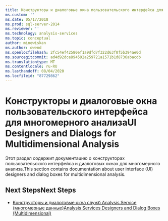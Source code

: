 ```yaml
---
title: Конструкторы и диалоговые окна пользовательского интерфейса для многомерного анализа | Документация Майкрософт
ms.custom: ''
ms.date: 05/17/2018
ms.prod: sql-server-2014
ms.reviewer: ''
ms.technology: analysis-services
ms.topic: conceptual
author: minewiskan
ms.author: owend
ms.openlocfilehash: 2fc54ef42580ef1a9dfd7f322d63f0f5b394ae0d
ms.sourcegitcommit: ad4d92dce894592a259721a1571b1d8736abacdb
ms.translationtype: MT
ms.contentlocale: ru-RU
ms.lasthandoff: 08/04/2020
ms.locfileid: "87729862"
---
```

# <a name="ui-designers-and-dialogs-for-multidimensional-analysis"></a><span data-ttu-id="abcee-102">Конструкторы и диалоговые окна пользовательского интерфейса для многомерного анализа</span><span class="sxs-lookup"><span data-stu-id="abcee-102">UI Designers and Dialogs for Multidimensional Analysis</span></span>

<span data-ttu-id="abcee-103">Этот раздел содержит документацию о конструкторах пользовательского интерфейса и диалоговых окнах для многомерного анализа.</span><span class="sxs-lookup"><span data-stu-id="abcee-103">This section contains documentation about user interface (UI) designers and dialog boxes for multidimensional analysis.</span></span>

## <a name="next-steps"></a><span data-ttu-id="abcee-104">Next Steps</span><span class="sxs-lookup"><span data-stu-id="abcee-104">Next Steps</span></span>

- [<span data-ttu-id="abcee-105">Конструкторы и диалоговые окна служб Analysis Service (многомерные данные)</span><span class="sxs-lookup"><span data-stu-id="abcee-105">Analysis Services Designers and Dialog Boxes (Multidimensional)</span></span>](../analysis-services-designers-and-dialog-boxes-multidimensional-data.md)

